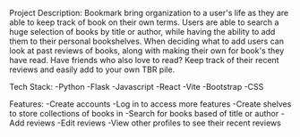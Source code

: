 Project Description:
Bookmark bring organization to a user's life as they are able to keep track of book on their own terms.
Users are able to search a huge selection of books by title or author, while having the ability to add them to their personal bookshelves.
When deciding what to add users can look at past reviews of books, along with making their own for book's they have read. 
Have friends who also love to read? Keep track of their recent reviews and easily add to your own TBR pile.


Tech Stack:
-Python
-Flask
-Javascript
-React
-Vite
-Bootstrap
-CSS

Features:
-Create accounts
-Log in to access more features
-Create shelves to store collections of books in
-Search for books based of title or author
-Add reviews
-Edit reviews
-View other profiles to see their recent reviews
